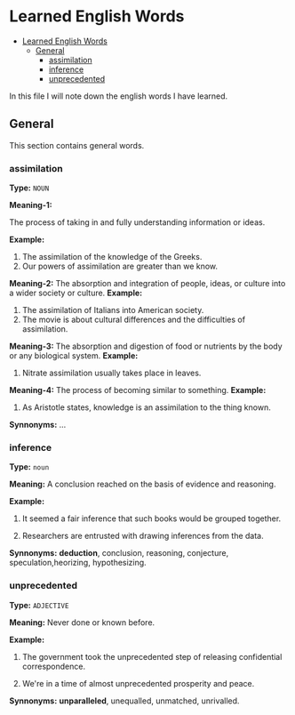 # Learned English Words
<!-- TOC -->

- [Learned English Words](#learned-english-words)
    - [General](#general)
        - [assimilation](#assimilation)
        - [inference](#inference)
        - [unprecedented](#unprecedented)

<!-- /TOC -->
In this file I will note down the english words I have learned.

## General

This section contains general words.

### assimilation

**Type:** `NOUN`

**Meaning-1:**

The process of taking in and fully understanding information or ideas.

**Example:**

1. The assimilation of the knowledge of the Greeks.
2. Our powers of assimilation are greater than we know.

**Meaning-2:**
The absorption and integration of people, ideas, or culture into a wider society or culture.
**Example:**

1. The assimilation of Italians into American society.
2. The movie is about cultural differences and the difficulties of assimilation.

**Meaning-3:**
The absorption and digestion of food or nutrients by the body or any biological system.
**Example:**

1. Nitrate assimilation usually takes place in leaves.

**Meaning-4:**
The process of becoming similar to something.
**Example:**

1. As Aristotle states, knowledge is an assimilation to the thing known.

**Synnonyms:**
...

### inference

**Type:** `noun`

**Meaning:**
A conclusion reached on the basis of evidence and reasoning.

**Example:**

1. It seemed a fair inference that such books would be grouped together.

2. Researchers are entrusted with drawing inferences from the data.

**Synnonyms:**
**deduction**, conclusion, reasoning, conjecture, speculation,heorizing, hypothesizing.

### unprecedented

**Type:** `ADJECTIVE`

**Meaning:**
Never done or known before.

**Example:**

1. The government took the unprecedented step of releasing confidential correspondence.

2. We're in a time of almost unprecedented prosperity and peace.

**Synnonyms:**
**unparalleled**, unequalled, unmatched, unrivalled.

<!-- ### template

**Type:** `..`

**Meaning:**
...

**Example:**

1. ...

2. ...

**Synnonyms:**
... -->